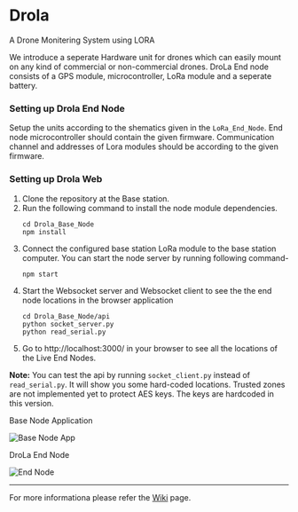 ﻿# Drola
A Drone Monitering System using LORA

We introduce a seperate Hardware unit for drones which can easily mount on any kind of commercial or non-commercial drones. DroLa End node consists of a GPS module, microcontroller, LoRa module and a seperate battery.

### Setting up Drola End Node
Setup the units according to the shematics given in the `LoRa_End_Node`. End node microcontroller should contain the given firmware. Communication channel and addresses of Lora modules should be according to the given firmware.

### Setting up Drola Web
1) Clone the repository at the Base station. 
2) Run the following command to install the node module dependencies.
   ```
   cd Drola_Base_Node
   npm install
   ```
2) Connect the configured base station LoRa module to the base station computer. You can start the node server by running following command-
   ```
   npm start
   ```
3) Start the Websocket server and Websocket client to see the the end node locations in the browser application
   ```
   cd Drola_Base_Node/api
   python socket_server.py
   python read_serial.py
   ```
4) Go to http://localhost:3000/ in your browser to see all the locations of the Live End Nodes.

**Note:** You can test the api by running `socket_client.py` instead of `read_serial.py`. It will show you some hard-coded locations. Trusted zones are not implemented yet to protect AES keys. The keys are hardcoded in this version.
  
Base Node Application

![Base Node App](/Drola_Base_Node/Drola_snap_4.png?raw=true "Optional Title1")

DroLa End Node

![End Node](/LoRa_End_Node/Drola_end_node.jpg?raw=true "Drole End Node")
<hr>

For more informationa please refer the [Wiki](https://github.com/NamalJayasuriya/drola/wiki/Drola) page.
